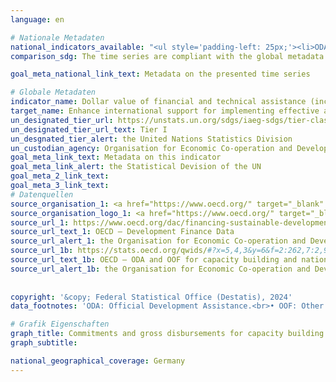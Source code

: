 ```yaml
---
language: en    

# Nationale Metadaten    
national_indicators_available: "<ul style='padding-left: 25px;'><li>ODA and OOF (commitments) for capacity building and national planning (without South-South cooperations)</li> <li> ODA and OOF (gross disbursements) for capacity building and national planning (without South-South cooperations)</li></ul>"    
comparison_sdg: The time series are compliant with the global metadata.    

goal_meta_national_link_text: Metadata on the presented time series    

# Globale Metadaten    
indicator_name: Dollar value of financial and technical assistance (including through North-South, South-South and triangular cooperation) committed to developing countries    
target_name: Enhance international support for implementing effective and targeted capacity-building in developing countries to support national plans to implement all the Sustainable Development Goals, including through North-South, South-South and triangular cooperation    
un_designated_tier_url: https://unstats.un.org/sdgs/iaeg-sdgs/tier-classification/    
un_designated_tier_url_text: Tier I    
un_desgnated_tier_alert: the United Nations Statistics Division    
un_custodian_agency: Organisation for Economic Co-operation and Development (OECD)    
goal_meta_link_text: Metadata on this indicator    
goal_meta_link_alert: the Statistical Devision of the UN    
goal_meta_2_link_text:     
goal_meta_3_link_text:         
# Datenquellen
source_organisation_1: <a href="https://www.oecd.org/" target="_blank" onclick="return confirm_alert('the Organisation for Economic Co-operation and Development','En');"> Organisation for Economic Co-operation and Development (OECD) </a>
source_organisation_logo_1: <a href="https://www.oecd.org/" target="_blank" onclick="return confirm_alert('the Organisation for Economic Co-operation and Development','En');"><img src="https://sdg-indikatoren.de/public/OrgImgEn/oecd.png" alt="Logo oecd" style="height:60px; width:148px"/></a>
source_url_1: https://www.oecd.org/dac/financing-sustainable-development/development-finance-data/
source_url_text_1: OECD – Development Finance Data
source_url_alert_1: the Organisation for Economic Co-operation and Development
source_url_1b: https://stats.oecd.org/qwids/#?x=5,4,3&y=6&f=2:262,7:2,9:85,8:85,1:10&q=2:262+7:2+9:85+8:85+1:10+5:3,4+4:1,2+3:51,5,21,35,41,50,60,68,69,78,86,91,109,120,139,146,153,171,182,184,191,194+6:2010,2011,2012,2013,2014,2015,2016,2017,2018,2019,2020,2021,2022
source_url_text_1b: OECD – ODA and OOF for capacity building and national planning
source_url_alert_1b: the Organisation for Economic Co-operation and Development
    
    
copyright: '&copy; Federal Statistical Office (Destatis), 2024'    
data_footnotes: 'ODA: Official Development Assistance.<br>• OOF: Other Official Flows.<br>• South-South cooperations: External economic relations or economic cooperation between developing countries.'    

# Grafik Eigenschaften    
graph_title: Commitments and gross disbursements for capacity building and national planning (without South-South cooperations)
graph_subtitle:     

national_geographical_coverage: Germany    
---
```


<span></span>